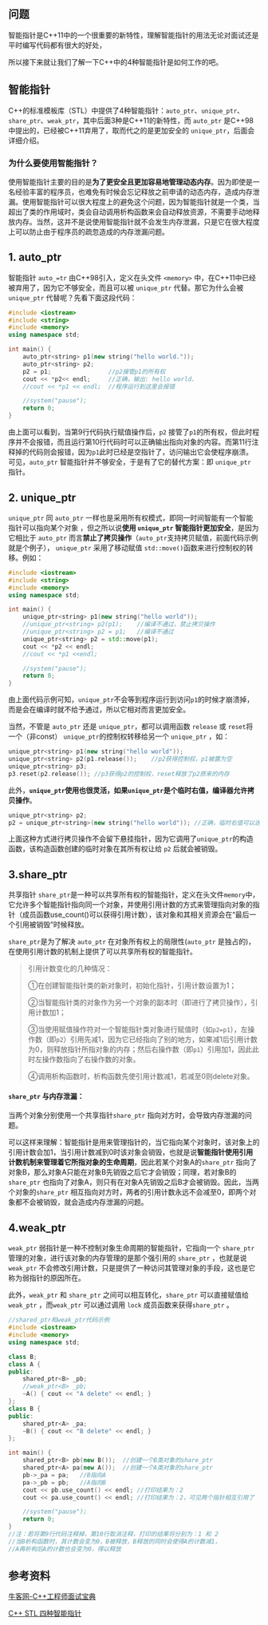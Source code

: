 ## 问题

智能指针是C++11中的一个很重要的新特性，理解智能指针的用法无论对面试还是平时编写代码都有很大的好处，

所以接下来就让我们了解一下C++中的4种智能指针是如何工作的吧。

## 智能指针

C++的标准模板库（STL）中提供了4种智能指针：`auto_ptr`、`unique_ptr`、`share_ptr`、`weak_ptr`，其中后面3种是C++11的新特性，而 `auto_ptr` 是C++98中提出的，已经被C++11弃用了，取而代之的是更加安全的 `unique_ptr`，后面会详细介绍。

### 为什么要使用智能指针？

使用智能指针主要的目的是**为了更安全且更加容易地管理动态内存**。因为即使是一名经验丰富的程序员，也难免有时候会忘记释放之前申请的动态内存，造成内存泄漏。使用智能指针可以很大程度上的避免这个问题，因为智能指针就是一个类，当超出了类的作用域时，类会自动调用析构函数来会自动释放资源，不需要手动地释放内存。当然，这并不是说使用智能指针就不会发生内存泄漏，只是它在很大程度上可以防止由于程序员的疏忽造成的内存泄漏问题。



## 1. auto_ptr

智能指针 `auto_=tr` 由C++98引入，定义在头文件 `<memory>` 中，在C++11中已经被弃用了，因为它不够安全，而且可以被 `unique_ptr` 代替。那它为什么会被 `unique_ptr` 代替呢？先看下面这段代码：

```C++
#include <iostream>
#include <string>
#include <memory>
using namespace std;

int main() {
	auto_ptr<string> p1(new string("hello world."));
	auto_ptr<string> p2;
	p2 = p1;				//p2接管p1的所有权
	cout << *p2<< endl;		//正确，输出: hello world.
	//cout << *p1 << endl;	//程序运行到这里会报错

	//system("pause");
	return 0;
}

```

由上面可以看到，当第9行代码执行赋值操作后，`p2` 接管了`p1`的所有权，但此时程序并不会报错，而且运行第10行代码时可以正确输出指向对象的内容。而第11行注释掉的代码则会报错，因为`p1`此时已经是空指针了，访问输出它会使程序崩溃。可见，`auto_ptr` 智能指针并不够安全，于是有了它的替代方案：即 `unique_ptr` 指针。



## 2. unique_ptr 

 `unique_ptr` 同 `auto_ptr` 一样也是采用所有权模式，即同一时间智能有一个智能指针可以指向某个对象 ，但之所以说**使用 `unique_ptr` 智能指针更加安全**，是因为它相比于 `auto_ptr` 而言**禁止了拷贝操作**（`auto_ptr`支持拷贝赋值，前面代码示例就是个例子）， `unique_ptr` 采用了移动赋值 `std::move()`函数来进行控制权的转移。例如：

```C++
#include <iostream>
#include <string>
#include <memory>
using namespace std;

int main() {
	unique_ptr<string> p1(new string("hello world"));
	//unique_ptr<string> p2(p1);	//编译不通过，禁止拷贝操作
	//unique_ptr<string> p2 = p1;	//编译不通过
	unique_ptr<string> p2 = std::move(p1);
	cout << *p2 << endl;
    //cout << *p1 <<endl;

	//system("pause");
	return 0;
}

```

由上面代码示例可知，`unique_ptr`不会等到程序运行到访问`p1`的时候才崩溃掉，而是会在编译时就不给予通过，所以它相对而言更加安全。

当然，不管是 `auto_ptr` 还是 `unique_ptr`，都可以调用函数 `release` 或 `reset`将一个（非const） `unique_ptr`的控制权转移给另一个 `unique_ptr` ，如：

```C++
unique_ptr<string> p1(new string("hello world"));
unique_ptr<string> p2(p1.release());	//p2获得控制权，p1被置为空
unique_ptr<string> p3;
p3.reset(p2.release());	//p3获得p2的控制权，reset释放了p2原来的内存
```

此外，**`unique_ptr`使用也很灵活，如果`unique_ptr`是个临时右值，编译器允许拷贝操作**。

```C++
unique_ptr<string> p2;
p2 = unique_ptr<string>(new string("hello world")); //正确，临时右值可以进行拷贝赋值操作
```

上面这种方式进行拷贝操作不会留下悬挂指针，因为它调用了`unique_ptr`的构造函数，该构造函数创建的临时对象在其所有权让给 `p2` 后就会被销毁。



## 3.share_ptr

共享指针 `share_ptr`是一种可以共享所有权的智能指针，定义在头文件`memory`中，它允许多个智能指针指向同一个对象，并使用引用计数的方式来管理指向对象的指针（成员函数use_count()可以获得引用计数），该对象和其相关资源会在“最后一个引用被销毁”时候释放。

`share_ptr`是为了解决 `auto_ptr` 在对象所有权上的局限性(`auto_ptr` 是独占的)，在使用引用计数的机制上提供了可以共享所有权的智能指针。

> 引用计数变化的几种情况：
>
> ①在创建智能指针类的新对象时，初始化指针，引用计数设置为1；
>
> ②当智能指针类的对象作为另一个对象的副本时（即进行了拷贝操作），引用计数加1；
>
> ③当使用赋值操作符对一个智能指针类对象进行赋值时（如`p2=p1`），左操作数（即`p2`）引用先减1，因为它已经指向了别的地方，如果减1后引用计数为0，则释放指针所指对象的内存；然后右操作数（即`p1`）引用加1，因此此时左操作数指向了右操作数的对象。
>
> ④调用析构函数时，析构函数先使引用计数减1，若减至0则delete对象。

#### `share_ptr` 与内存泄漏：

当两个对象分别使用一个共享指针`share_ptr` 指向对方时，会导致内存泄漏的问题。

可以这样来理解：智能指针是用来管理指针的，当它指向某个对象时，该对象上的引用计数会加1，当引用计数减到0时该对象会销毁，也就是说**智能指针使用引用计数机制来管理着它所指对象的生命周期**，因此若某个对象A的`share_ptr` 指向了对象B，那么对象A只能在对象B先销毁之后它才会销毁；同理，若对象B的`share_ptr` 也指向了对象A，则只有在对象A先销毁之后B才会被销毁。因此，当两个对象的`share_ptr` 相互指向对方时，两者的引用计数永远不会减至0，即两个对象都不会被销毁，就会造成内存泄漏的问题。



## 4.weak_ptr

`weak_ptr` 弱指针是一种不控制对象生命周期的智能指针，它指向一个 `share_ptr` 管理的对象，进行该对象的内存管理的是那个强引用的 `share_ptr` ，也就是说 `weak_ptr` 不会修改引用计数，只是提供了一种访问其管理对象的手段，这也是它称为弱指针的原因所在。

此外，`weak_ptr` 和 `share_ptr` 之间可以相互转化，`share_ptr` 可以直接赋值给`weak_ptr` ，而`weak_ptr` 可以通过调用 `lock` 成员函数来获得`share_ptr` 。

```C++
//shared_ptr和weak_ptr代码示例
#include <iostream>
#include <memory>
using namespace std;

class B;
class A {
public:
	shared_ptr<B> _pb;
    //weak_ptr<B> _pb;
	~A() { cout << "A delete" << endl; }
};
class B {
public:
	shared_ptr<A> _pa;
	~B() { cout << "B delete" << endl; }
};

int main() {
	shared_ptr<B> pb(new B());	//创建一个B类对象的share_ptr
	shared_ptr<A> pa(new A());	//创建一个A类对象的share_ptr
	pb->_pa = pa;	//B指向A
	pa->_pb = pb;	//A指向B
	cout << pb.use_count() << endl;	//打印结果为：2
    cout << pa.use_count() << endl; //打印结果为：2，可见两个指针相互引用了

	//system("pause");
	return 0;
}
//注：若将第9行代码注释掉，第10行取消注释，打印的结果将分别为：1 和 2
//当B析构函数时，其计数会变为0，B被释放，B释放的同时会使得A的计数减1，
//A再析构后A的计数也会变为0，得以释放
```



## 参考资料

[牛客网-C++工程师面试宝典](https://www.nowcoder.com/tutorial/93/8f38bec08f974de192275e5366d8ae24)

[C++ STL 四种智能指针](https://blog.csdn.net/k346k346/article/details/81478223)